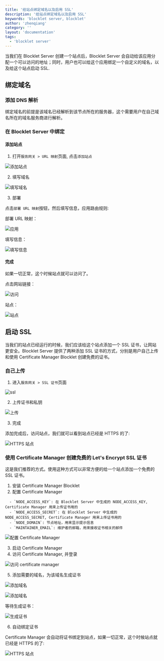 ```yaml
---
title: '给站点绑定域名以及启用 SSL'
description: '给站点绑定域名以及启用 SSL'
keywords: 'blocklet server, blocklet'
author: 'zhenqiang'
category: ''
layout: 'documentation'
tags:
  - 'blocklet server'
---
```


当我们在 Blocklet Server 创建一个站点后，Blocklet Server 会自动给该应用分配一个可以访问的地址；同时，用户也可以给这个应用绑定一个自定义的域名，以及给这个站点启动 SSL.

## 绑定域名

### 添加 DNS 解析

绑定域名的前提是该域名已经解析到该节点所在的服务器，这个需要用户在自己域名所在的域名服务商进行解析。

### 在 Blocklet Server 中绑定

#### 添加站点

1. 打开`服务网关 > URL 映射`页面, 点击`添加站点`

![添加站点](./images/add-site-zh.jpg)

2. 填写域名

![填写域名](./images/input-domain-zh.jpg)

3. 部署

点击`部署 URL 映射`按钮，然后填写信息，应用路由规则:

部署 URL 映射：

![应用](./images/apply-zh.jpg)

填写信息：

![填写信息](./images/input-messages-zh.jpg)

#### 完成

如果一切正常，这个时候站点就可以访问了。

点击网站链接：

![访问](./images/visit-zh.jpg)

站点：

![站点](./images/site.jpg)

## 启动 SSL

当我们的站点已经运行的时候，我们应该给这个站点添加一个 SSL 证书，让网站更安全。Blocklet Server 提供了两种添加 SSL 证书的方式，分别是用户自己上传和使用 Certificate Manager Blocklet 创建免费的证书。

### 自己上传

1. 进入`服务网关 > SSL 证书`页面

![ssl](./images/ssl-tag-zh.jpg)

2. 上传证书和私钥

![上传](./images/ssl-input-zh.jpg)

3. 完成

添加完成后，访问站点，我们就可以看到站点已经是 HTTPS 的了:

![HTTPS 站点](./images/https-site.jpg)

### 使用 Certificate Manager 创建免费的 Let's Encrypt SSL 证书

这是我们推荐的方式。使用这种方式可以非常方便的给一个站点添加一个免费的 SSL 证书。

1. 安装 Certificate Manager Blocklet
2. 配置 Certificate Manager

```
  - `NODE_ACCESS_KEY`: 在 Blocklet Server 中生成的 NODE_ACCESS_KEY, Certificate Manager 用来上传证书用的
  - `NODE_ACCESS_SECRET`: 在 Blocklet Server 中生成的 NODE_ACCESS_SECRET, Certificate Manager 用来上传证书用的
  - `NODE_DOMAIN`: 节点地址，用来显示提示信息
  - `MAINTAINER_EMAIL`: 维护者的邮箱，用来接收证书相关的邮件
```

![配置 Certificate Manager](./images/config-certificate-manager-zh.jpg)

3. 启动 Certificate Manager
4. 访问 Certificate Manager, 并登录

![访问 certificate manager](./images/visit-certificate-manager-zh.jpg)

5. 添加需要的域名，为该域名生成证书

![添加域名](./images/cm-add-domain-zh.jpg)

![添加域名](./images/cm-input-domain-zh.jpg)

等待生成证书：

![生成证书](./images/cm-generated-zh.jpg)

6. 自动绑定证书

Certificate Manager 会自动将证书绑定到站点，如果一切正常，这个时候站点就已经是 HTTPS 的了:

![HTTPS 站点](./images/https-site.jpg)
